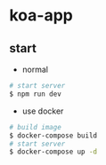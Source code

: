 # koa-app

## start
- normal

```bash
# start server
$ npm run dev
```

- use docker

```bash
# build image
$ docker-compose build
# start server
$ docker-compose up -d
```
